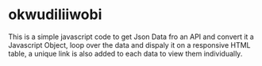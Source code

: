 # okwudiliiwobi
This is a simple javascript code to get Json Data fro an API and convert it a Javascript Object,
loop over the data and dispaly it on a responsive HTML table, a unique link is also added to each data to
view them individually.
